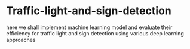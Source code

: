 # Traffic-light-and-sign-detection
here we shall implement machine learning model and evaluate their efficiency for traffic light and sign detection using various deep learning approaches
